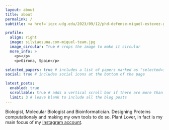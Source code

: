 ```yaml
---
layout: about
title: about
permalink: /
subtitle: <a href='iqcc.udg.edu/2023/09/12/phd-defense-miquel-estevez-gay/'>PhD in Bioinformatics</a>. <a href='https://www.osunalab.com/our-team/'>Lab manager at OsunaLab</a>

profile:
  align: right
  image: silviaosuna.com-miquel-team.jpg
  image_circular: True # crops the image to make it circular
  more_info: >
    <p></p>
    <p>Girona, Spain</p>

selected_papers: true # includes a list of papers marked as "selected={true}"
social: true # includes social icons at the bottom of the page

latest_posts:
  enabled: true
  scrollable: true # adds a vertical scroll bar if there are more than 3 new posts items
  limit: 3 # leave blank to include all the blog posts
---
```


Biologist, Molecular Biologist and Bioinformatician. Designing Proteins computationaly and making my own tools to do so. 
Plant Lover, in fact is my main focus of my <a href='https://www.instagram.com/miquelgarden'>Instagram account</a>.
